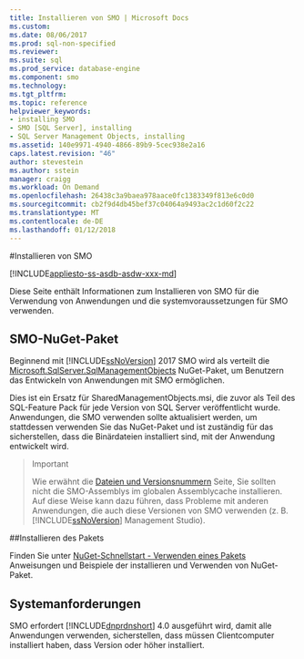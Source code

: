```yaml
---
title: Installieren von SMO | Microsoft Docs
ms.custom: 
ms.date: 08/06/2017
ms.prod: sql-non-specified
ms.reviewer: 
ms.suite: sql
ms.prod_service: database-engine
ms.component: smo
ms.technology: 
ms.tgt_pltfrm: 
ms.topic: reference
helpviewer_keywords:
- installing SMO
- SMO [SQL Server], installing
- SQL Server Management Objects, installing
ms.assetid: 140e9971-4940-4866-89b9-5cec938e2a16
caps.latest.revision: "46"
author: stevestein
ms.author: sstein
manager: craigg
ms.workload: On Demand
ms.openlocfilehash: 26438c3a9baea978aace0fc1383349f813e6c0d0
ms.sourcegitcommit: cb2f9d4db45bef37c04064a9493ac2c1d60f2c22
ms.translationtype: MT
ms.contentlocale: de-DE
ms.lasthandoff: 01/12/2018
---
```

#<a name="installing-smo"></a>Installieren von SMO

[!INCLUDE[appliesto-ss-asdb-asdw-xxx-md](../../includes/appliesto-ss-asdb-asdw-xxx-md.md)]

Diese Seite enthält Informationen zum Installieren von SMO für die Verwendung von Anwendungen und die systemvoraussetzungen für SMO verwenden.

## <a name="smo-nuget-package"></a>SMO-NuGet-Paket

Beginnend mit [!INCLUDE[ssNoVersion](../../includes/ssnoversion-md.md)] 2017 SMO wird als verteilt die [Microsoft.SqlServer.SqlManagementObjects](https://www.nuget.org/packages/Microsoft.SqlServer.SqlManagementObjects) NuGet-Paket, um Benutzern das Entwickeln von Anwendungen mit SMO ermöglichen.

Dies ist ein Ersatz für SharedManagementObjects.msi, die zuvor als Teil des SQL-Feature Pack für jede Version von SQL Server veröffentlicht wurde. Anwendungen, die SMO verwenden sollte aktualisiert werden, um stattdessen verwenden Sie das NuGet-Paket und ist zuständig für das sicherstellen, dass die Binärdateien installiert sind, mit der Anwendung entwickelt wird.

>>[!Important]
>>Wie erwähnt die [Dateien und Versionsnummern](files-and-version-numbers.md) Seite, Sie sollten nicht die SMO-Assemblys im globalen Assemblycache installieren. Auf diese Weise kann dazu führen, dass Probleme mit anderen Anwendungen, die auch diese Versionen von SMO verwenden (z. B. [!INCLUDE[ssNoVersion](../../includes/ssnoversion-md.md)] Management Studio).

##<a name="installing-the-package"></a>Installieren des Pakets

Finden Sie unter [NuGet-Schnellstart - Verwenden eines Pakets](https://docs.microsoft.com/en-us/nuget/quickstart/use-a-package) Anweisungen und Beispiele der installieren und Verwenden von NuGet-Paket. 
  
## <a name="system-requirements"></a>Systemanforderungen
  
 SMO erfordert [!INCLUDE[dnprdnshort](../../includes/dnprdnshort-md.md)] 4.0 ausgeführt wird, damit alle Anwendungen verwenden, sicherstellen, dass müssen Clientcomputer installiert haben, dass Version oder höher installiert.
  
